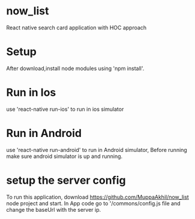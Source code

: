 # now_list
React native search card application with HOC approach
# Setup
After download,install node modules using 'npm install'.
# Run in Ios
use 'react-native run-ios' to run in ios simulator
# Run in Android
use 'react-native run-android' to run in Android simulator, Before running make sure android simulator is up and running.
# setup the server config
To run this application, download https://github.com/MuppaAkhil/now_list node project and start.
In App code go to '/commons/config.js file and change the baseUrl with the server ip.
